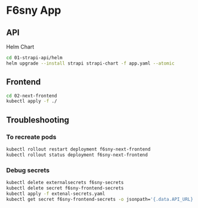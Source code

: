 # F6sny App

## API

Helm Chart
```bash
cd 01-strapi-api/helm
helm upgrade --install strapi strapi-chart -f app.yaml --atomic

```

## Frontend

```bash
cd 02-next-frontend
kubectl apply -f ./
```

## Troubleshooting

### To recreate pods
```bash
kubectl rollout restart deployment f6sny-next-frontend
kubectl rollout status deployment f6sny-next-frontend
```

### Debug secrets

```bash
kubectl delete externalsecrets f6sny-secrets
kubectl delete secret f6sny-frontend-secrets
kubectl apply -f extenal-secrets.yaml
kubectl get secret f6sny-frontend-secrets -o jsonpath='{.data.API_URL}' | base64 --decode
```